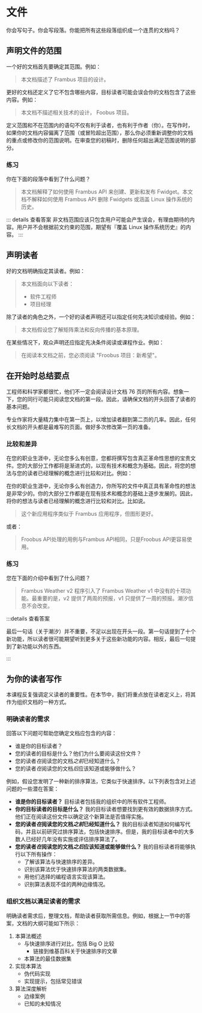 # 文件

你会写句子。你会写段落。你能把所有这些段落组织成一个连贯的文档吗？

## 声明文件的范围

一个好的文档首先要确定其范围。例如：

> 本文档描述了 Frambus 项目的设计。

更好的文档还定义了它不包含哪些内容，目标读者可能会误会你的文档包含了这些内容。例如：

> 本文档不描述相关技术的设计， Foobus 项目。

定义范围和不在范围内的语句不仅有利于读者，也有利于作者（你）。在写作时，如果你的文档内容偏离了范围（或冒险超出范围），那么你必须重新调整你的文档的重点或修改你的范围说明。在审查您的初稿时，删除任何超出满足范围说明的部分。

### 练习

你在下面的段落中看到了什么问题？

> 本文档解释了如何使用 Frambus API 来创建、更新和发布 Fwidget。本文档不解释如何使用 Frambus API 删除 Fwidgets 或涵盖 Linux 操作系统的历史。

::: details 查看答案
非文档范围应该只包含用户可能会产生误会，有理由期待的内容。用户并不会根据前文约束的范围，期望有『覆盖 Linux 操作系统历史』的内容。
:::

## 声明读者

好的文档明确指定其读者。例如：

> 本文档面向以下读者：
>* 软件工程师
>* 项目经理

除了读者的角色之外，一个好的读者声明还可以指定任何先决知识或经验。例如：

> 本文档假设您了解矩阵乘法和反向传播的基本原理。

在某些情况下，观众声明还应指定先决条件阅读或课程作业。例如：

> 在阅读本文档之前，您必须阅读 "Froobus 项目：新希望"。

## 在开始时总结要点

工程师和科学家都很忙，他们不一定会阅读设计文档 76 页的所有内容。想象一下，您的同行可能只阅读您文档的第一段。因此，请确保文档的开头回答了读者的基本问题。

专业作家将大量精力集中在第一页上，以增加读者翻到第二页的几率。因此，任何长文档的开头都是最难写的页面。做好多次修改第一页的准备。

### 比较和差异

在您的职业生涯中，无论您多么有创意，您都将撰写包含真正革命性思想的宝贵文件。您的大部分工作都将是渐进式的，以现有技术和概念为基础。因此，将您的想法与您的读者已经理解的概念进行比较和对比。例如：

在你的职业生涯中，无论你多么有创造力，你所写的文件中真正具有革命性的想法是非常少的。你的大部分工作都是在现有技术和概念的基础上逐步发展的。因此，将你的想法与读者已经理解的概念进行比较和对比。比如说。

> 这个新应用程序类似于 Frambus 应用程序，但图形更好。

或者：

>Froobus API处理的用例与Frambus API相同，只是Froobus API更容易使用。

### 练习

您在下面的介绍中看到了什么问题？

> Frambus Weather v2 程序引入了 Frambus Weather v1 中没有的十项功能。最重要的是，v2 提供了两周的预报，v1 只提供了一周的预报。潮汐信息不会改变。

:::details 查看答案

最后一句话（关于潮汐）并不重要，不足以出现在开头一段。第一句话提到了十个新功能，所以读者很可能期望听到更多关于这些新功能的内容。相反，最后一句提到了新功能以外的东西。

:::

## 为你的读者写作

本课程反复强调定义读者的重要性。在本节中，我们将重点放在读者定义上，将其作为组织文档的一种方式。

### 明确读者的需求

回答以下问题可帮助您确定文档应包含的内容：

* 谁是你的目标读者？
* 您的读者的目标是什么？他们为什么要阅读这份文件？
* 您的读者*在*阅读您的文档*之前*已经知道什么？
* 您的读者*在*阅读您的文档*后*应该知道或能够做什么？

例如，假设您发明了一种新的排序算法，它类似于快速排序。以下列表包含对上述问题的一些潜在答案：

* **谁是你的目标读者？** 目标读者包括我的组织中的所有软件工程师。
* **你的目标读者的目标是什么？** 我的目标读者想要找到更有效的数据排序方式。他们正在阅读这份文件以确定这个新算法是否值得实施。
* **您的读者*在*阅读您的文档*之前*已经知道什么？** 我的目标读者知道如何编写代码，并且以前研究过排序算法，包括快速排序。但是，我的目标读者中的大多数人已经好几年没有实施或评估排序算法了。
* **您的读者*在*阅读您的文档*之后*应该知道或能够做什么？** 我的目标读者将能够执行以下所有操作：
    * 了解该算法与快速排序的差异。
    * 识别该算法优于快速排序算法的两类数据集。
    * 用他们选择的编程语言实现该算法。
    * 识别算法表现不佳的两种边缘情况。

### 组织文档以满足读者的需求

明确读者需求后，整理文档，帮助读者获取所需信息。例如，根据上一节中的答案，文档的大纲可能如下所示：

1. 本算法概述
   * 与快速排序进行对比，包括 Big O 比较
       * 链接到维基百科关于快速排序的文章
   * 本算法的最佳数据集
2. 实现本算法
   * 伪代码实现
   * 实现提示，包括常见错误
3. 算法深度解析
   * 边缘案例
   * 已知的未知情况
